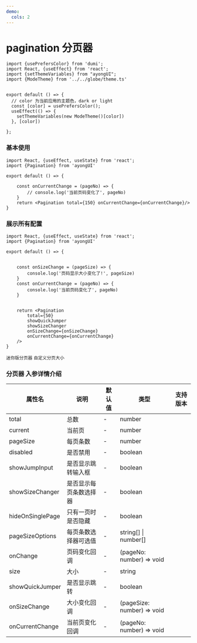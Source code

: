 ```yaml
---
demo:
  cols: 2
---
```

# pagination 分页器

```tsx  hideCode=true inline=true
import {usePrefersColor} from 'dumi';
import React, {useEffect} from 'react';
import {setThemeVariables} from "ayongUI";
import {ModeTheme} from '../../globe/theme.ts'


export default () => {
  // color 为当前应用的主题色，dark or light
  const [color] = usePrefersColor();
  useEffect(() => {
    setThemeVariables(new ModeTheme()[color])
  }, [color])

};
```


### 基本使用

```tsx
import React, {useEffect, useState} from 'react';
import {Pagination} from 'ayongUI'

export default () => {

    const onCurrentChange = (pageNo) => {
        // console.log('当前页码变化了', pageNo)
    }
    return <Pagination total={150} onCurrentChange={onCurrentChange}/>
}
```


### 展示所有配置

```tsx
import React, {useEffect, useState} from 'react';
import {Pagination} from 'ayongUI'

export default () => {


    const onSizeChange = (pageSize) => {
        console.log('页码显示大小变化了!', pageSize)
    }
    const onCurrentChange = (pageNo) => {
        console.log('当前页码变化了', pageNo)
    }


    return <Pagination
        total={50}
        showQuickJumper
        showSizeChanger
        onSizeChange={onSizeChange}
        onCurrentChange={onCurrentChange}
    />
}
```

<code src="./demos/min.tsx">迷你版分页器</code>
<code src="./demos/diysize.tsx">自定义分页大小</code>

 
 


### 分页器 入参详情介绍
| 属性名             | 说明                               | 默认值 | 类型                                  | 支持版本 |
|--------------------|--------------------------------------|--------|---------------------------------------|----------|
| total              | 总数                                 | -      | number                                |          |
| current            | 当前页                               | -      | number                                |          |
| pageSize           | 每页条数                             | -      | number                                |          |
| disabled           | 是否禁用                             | -      | boolean                               |          |
| showJumpInput      | 是否显示跳转输入框                   | -      | boolean                               |          |
| showSizeChanger    | 是否显示每页条数选择器               | -      | boolean                               |          |
| hideOnSinglePage   | 只有一页时是否隐藏                   | -      | boolean                               |          |
| pageSizeOptions    | 每页条数选择器可选值                 | -      | string[] \| number[]                  |          |
| onChange           | 页码变化回调                         | -      | (pageNo: number) => void              |          |
| size               | 大小                                 | -      | string                                |          |
| showQuickJumper   | 是否显示跳转                         | -      | boolean                               |          |
| onSizeChange       | 大小变化回调                         | -      | (pageSize: number) => void            |          |
| onCurrentChange    | 当前页变化回调                       | -      | (pageNo: number) => void              |          |
